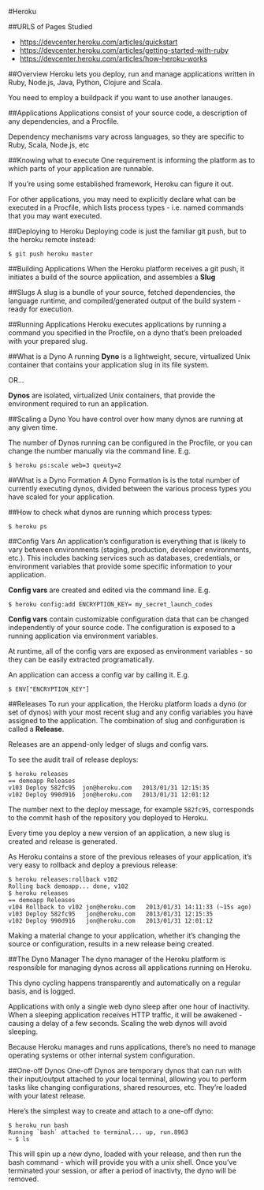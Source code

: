 #Heroku

##URLS of Pages Studied
* https://devcenter.heroku.com/articles/quickstart
* https://devcenter.heroku.com/articles/getting-started-with-ruby
* https://devcenter.heroku.com/articles/how-heroku-works

##Overview
Heroku lets you deploy, run and manage applications written in Ruby, Node.js, Java, Python, Clojure and Scala.

You need to employ a buildpack if you want to use another lanauges.

##Applications
Applications consist of your source code, a description of any dependencies, and a Procfile.

Dependency mechanisms vary across languages, so they are specific to Ruby, Scala, Node.js, etc

##Knowing what to execute
One requirement is informing the platform as to which parts of your application are runnable.

If you’re using some established framework, Heroku can figure it out. 

For other applications, you may need to explicitly declare what can be executed in a Procfile, which lists process types - i.e. named commands that you may want executed.

##Deploying to Heroku
Deploying code is just the familiar git push, but to the heroku remote instead:

	$ git push heroku master

##Building Applications
When the Heroku platform receives a git push, it initiates a build of the source application, and assembles a **Slug**

##Slugs
A slug is a bundle of your source, fetched dependencies, the language runtime, and compiled/generated output of the build system - ready for execution.

##Running Applications
Heroku executes applications by running a command you specified in the Procfile, on a dyno that’s been preloaded with your prepared slug.

##What is a Dyno
A running **Dyno** is a lightweight, secure, virtualized Unix container that contains your application slug in its file system.

OR... 

**Dynos** are isolated, virtualized Unix containers, that provide the environment required to run an application.

##Scaling a Dyno
You have control over how many dynos are running at any given time. 

The number of Dynos running can be configured in the Procfile, or you can change the number manually via the command line. E.g.

	$ heroku ps:scale web=3 queuty=2
	
##What is a Dyno Formation
A Dyno Formation is is the total number of currently executing dynos, divided between the various process types you have scaled for your application.

##How to check what dynos are running which process types:

	$ heroku ps

##Config Vars
An application’s configuration is everything that is likely to vary between environments (staging, production, developer environments, etc.). This includes backing services such as databases, credentials, or environment variables that provide some specific information to your application.

**Config vars** are created and edited via the command line. E.g.

	$ heroku config:add ENCRYPTION_KEY= my_secret_launch_codes

**Config vars** contain customizable configuration data that can be changed independently of your source code. The configuration is exposed to a running application via environment variables.

At runtime, all of the config vars are exposed as environment variables - so they can be easily extracted programatically.

An application can access a config var by calling it. E.g.

	$ ENV["ENCRYPTION_KEY"]

##Releases
To run your application, the Heroku platform loads a dyno (or set of dynos) with your most recent slug and any config variables you have assigned to the application. The combination of slug and configuration is called a **Release**.

Releases are an append-only ledger of slugs and config vars.

To see the audit trail of release deploys:

	$ heroku releases
	== demoapp Releases
	v103 Deploy 582fc95  jon@heroku.com   2013/01/31 12:15:35
	v102 Deploy 990d916  jon@heroku.com   2013/01/31 12:01:12

The number next to the deploy message, for example `582fc95`, corresponds to the commit hash of the repository you deployed to Heroku.

Every time you deploy a new version of an application, a new slug is created and release is generated.

As Heroku contains a store of the previous releases of your application, it’s very easy to rollback and deploy a previous release:

	$ heroku releases:rollback v102
	Rolling back demoapp... done, v102
	$ heroku releases
	== demoapp Releases
	v104 Rollback to v102 jon@heroku.com   2013/01/31 14:11:33 (~15s ago)
	v103 Deploy 582fc95   jon@heroku.com   2013/01/31 12:15:35
	v102 Deploy 990d916   jon@heroku.com   2013/01/31 12:01:12

Making a material change to your application, whether it’s changing the source or configuration, results in a new release being created.

##The Dyno Manager
The dyno manager of the Heroku platform is responsible for managing dynos across all applications running on Heroku.

This dyno cycling happens transparently and automatically on a regular basis, and is logged.

Applications with only a single web dyno sleep after one hour of inactivity. When a sleeping application receives HTTP traffic, it will be awakened - causing a delay of a few seconds. Scaling the web dynos will avoid sleeping.

Because Heroku manages and runs applications, there’s no need to manage operating systems or other internal system configuration.

##One-off Dynos
One-off Dynos are temporary dynos that can run with their input/output attached to your local terminal, allowing you to perform tasks like changing configurations, shared resources, etc. They’re loaded with your latest release.

Here’s the simplest way to create and attach to a one-off dyno:

	$ heroku run bash
	Running `bash` attached to terminal... up, run.8963
	~ $ ls

This will spin up a new dyno, loaded with your release, and then run the bash command - which will provide you with a unix shell. Once you’ve terminated your session, or after a period of inactivty, the dyno will be removed.


